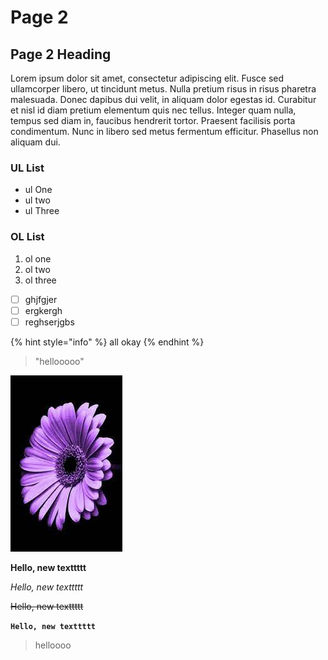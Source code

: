 # Page 2

## Page 2 Heading

Lorem ipsum dolor sit amet, consectetur adipiscing elit. Fusce sed ullamcorper libero, ut tincidunt metus. Nulla pretium risus in risus pharetra malesuada. Donec dapibus dui velit, in aliquam dolor egestas id. Curabitur et nisl id diam pretium elementum quis nec tellus. Integer quam nulla, tempus sed diam in, faucibus hendrerit tortor. Praesent facilisis porta condimentum. Nunc in libero sed metus fermentum efficitur. Phasellus non aliquam dui.

### UL List

* ul One
* ul two
* ul Three

### OL List

1. ol one
2. ol two
3. ol three

* [ ] ghjfgjer
* [ ] ergkergh
* [ ] reghserjgbs

{% hint style="info" %}
all okay
{% endhint %}

> "hellooooo"

![](.gitbook/assets/images2.jpg)

**Hello, new texttttt**&#x20;

_Hello, new texttttt_

~~Hello, new texttttt~~

**`Hello, new texttttt`**

> helloooo&#x20;
